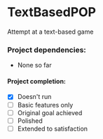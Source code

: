 # TextBasedPOP
Attempt at a text-based game


### Project dependencies:
* None so far

#### Project completion:
 - [x] Doesn't run
 - [ ] Basic features only
 - [ ] Original goal achieved
 - [ ] Polished
 - [ ] Extended to satisfaction